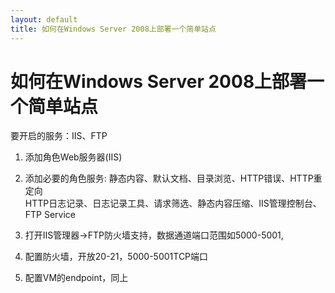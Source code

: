 ```yaml
---
layout: default
title: 如何在Windows Server 2008上部署一个简单站点
---
```

# 如何在Windows Server 2008上部署一个简单站点
要开启的服务：IIS、FTP

1. 添加角色Web服务器(IIS)

2. 添加必要的角色服务:
静态内容、默认文档、目录浏览、HTTP错误、HTTP重定向  
HTTP日志记录、日志记录工具、请求筛选、静态内容压缩、IIS管理控制台、FTP Service  

3. 打开IIS管理器->FTP防火墙支持，数据通道端口范围如5000-5001,

4. 配置防火墙，开放20-21，5000-5001TCP端口
5. 配置VM的endpoint，同上
